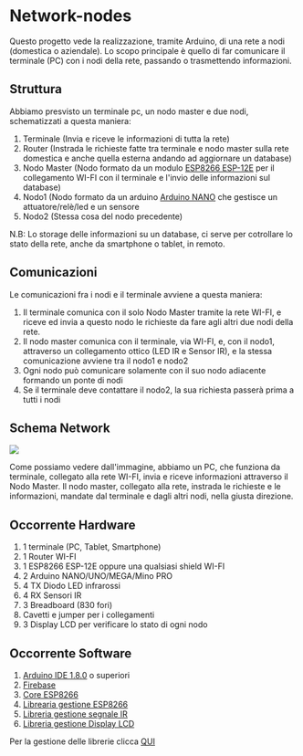 # Network-nodes

Questo progetto vede la realizzazione, tramite Arduino, di una rete a nodi (domestica o aziendale).
Lo scopo principale è quello di far comunicare il terminale (PC) con i nodi della rete, passando o trasmettendo informazioni.

## Struttura
Abbiamo presvisto un terminale pc, un nodo master e due nodi, schematizzati a questa maniera:
  1. Terminale (Invia e riceve le informazioni di tutta la rete)
  2. Router (Instrada le richieste fatte tra terminale e nodo master sulla rete domestica e anche quella esterna andando ad aggiornare un database)
  3. Nodo Master (Nodo formato da un modulo [ESP8266 ESP-12E](https://acrobotic.com/acr-00018) per il collegamento WI-FI con il terminale e l'invio delle informazioni sul database)
  4. Nodo1 (Nodo formato da un arduino [Arduino NANO](https://www.arduino.cc/en/Main/arduinoBoardNano) che gestisce un attuatore/relè/led e un sensore
  5. Nodo2 (Stessa cosa del nodo precedente)
  
  N.B: Lo storage delle informazioni su un database, ci serve per cotrollare lo stato della rete, anche da smartphone o tablet, in remoto. 
  
## Comunicazioni  
Le comunicazioni fra i nodi e il terminale avviene a questa maniera:
  1. Il terminale comunica con il solo Nodo Master tramite la rete WI-FI, e riceve ed invia a questo nodo le richieste da fare agli altri due nodi della rete.
  2. Il nodo master comunica con il terminale, via WI-FI, e, con il nodo1, attraverso un collegamento ottico (LED IR e Sensor IR), e la stessa comunicazione avviene tra il nodo1 e nodo2
  3. Ogni nodo può comunicare solamente con il suo nodo adiacente formando un ponte di nodi
  4. Se il terminale deve contattare il nodo2, la sua richiesta passerà prima a tutti i nodi
  
## Schema Network
<img src="https://i.imgbox.com/dVumVRec.png"/>

Come possiamo vedere dall'immagine, abbiamo un PC, che funziona da terminale, collegato alla rete WI-FI, invia e riceve informazioni attraverso il Nodo Master.
Il nodo master, collegato alla rete, instrada le richieste e le informazioni, mandate dal terminale e dagli altri nodi, nella giusta direzione.

## Occorrente Hardware
  1. 1 terminale (PC, Tablet, Smartphone)
  2. 1 Router WI-FI
  3. 1 ESP8266 ESP-12E oppure una qualsiasi shield WI-FI
  4. 2 Arduino NANO/UNO/MEGA/Mino PRO
  5. 4 TX Diodo LED infrarossi
  6. 4 RX Sensori IR
  7. 3 Breadboard (830 fori)
  8. Cavetti e jumper per i collegamenti
  9. 3 Display LCD per verificare lo stato di ogni nodo
  
## Occorrente Software
  1. [Arduino IDE 1.8.0](https://www.arduino.cc/en/main/software) o superiori
  2. [Firebase](https://firebase.google.com/)
  3. [Core ESP8266](https://github.com/domoticawifi/Network-nodes/blob/master/GestioneShieldESP8266.md)
  4. [Librearia gestione ESP8266](https://github.com/googlesamples/firebase-arduino/archive/master.zip)
  5. [Libreria gestione segnale IR](https://www.pjrc.com/teensy/arduino_libraries/IRremote.zip)
  6. [Libreria gestione Display LCD](https://www.dropbox.com/s/62x4w48kwf5biko/LiquidCrystalI2C.zip?dl=0)
  
Per la gestione delle librerie clicca [QUI](https://github.com/domoticawifi/Network-nodes/blob/master/GestioneLibraryArduino.md)


  
  
  
  
  

